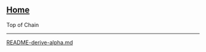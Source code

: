 [Home](https://t2m.io/VwvDcuw)
---

Top of Chain

---

[README-derive-alpha.md](https://t2m.io/7PAhJjw)
